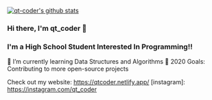 [![qt-coder's github stats](https://github-readme-stats.vercel.app/api?username=qt-coder&show_icons=true&theme=synthwave)](https://github.com/qt-coder/github-readme-stats)

### Hi there, I'm qt_coder 👋


### I'm a High School Student Interested In Programming!!
🌱 I’m currently learning Data Structures and Algorithms
🥅 2020 Goals: Contributing to more open-source projects

Check out my website: https://qtcoder.netlify.app/
[instagram]: https://instagram.com/qt_coder
